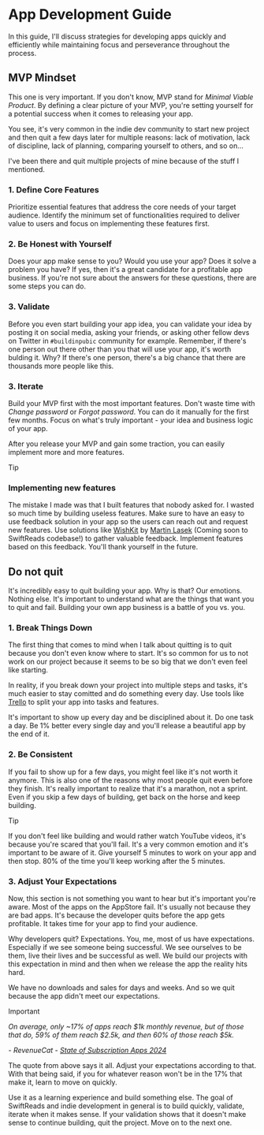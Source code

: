 # App Development Guide

In this guide, I'll discuss strategies for developing apps quickly and efficiently while maintaining focus and perseverance throughout the process.

## MVP Mindset

This one is very important. If you don't know, MVP stand for *Minimal Viable Product*. By defining a clear picture of your MVP, you're setting yourself for a potential success when it comes to releasing your app.

You see, it's very common in the indie dev community to start new project and then quit a few days later for multiple reasons: lack of motivation, lack of discipline, lack of planning, comparing yourself to others, and so on... 

I've been there and quit multiple projects of mine because of the stuff I mentioned.

### 1. Define Core Features
Prioritize essential features that address the core needs of your target audience. Identify the minimum set of functionalities required to deliver value to users and focus on implementing these features first.

### 2. Be Honest with Yourself
Does your app make sense to you? Would you use your app? Does it solve a problem you have? If yes, then it's a great candidate for a profitable app business. If you're not sure about the answers for these questions, there are some steps you can do.

### 3. Validate 
Before you even start building your app idea, you can validate your idea by posting it on social media, asking your friends, or asking other fellow devs on Twitter in `#buildinpubic` community for example. Remember, if there's one person out there other than you that will use your app, it's worth bulding it. Why? If there's one person, there's a big chance that there are thousands more people like this.

### 3. Iterate
Build your MVP first with the most important features. Don't waste time with *Change password* or *Forgot password*. You can do it manually for the first few months. Focus on what's truly important - your idea and business logic of your app.

After you release your MVP and gain some traction, you can easily implement more and more features.

> [!TIP]
> ### Implementing new features
> The mistake I made was that I built features that nobody asked for. I wasted so much time by building useless features. Make sure to have an easy to use feedback solution in your app so the users can reach out and request new features.
> Use solutions like [WishKit](https://www.wishkit.io/) by [Martin Lasek](https://twitter.com/MartinLasek) (Coming soon to SwiftReads codebase!) to gather valuable feedback. Implement features based on this feedback. You'll thank yourself in the future.

## Do not quit

It's incredibly easy to quit building your app. Why is that? Our emotions. Nothing else. It's important to understand what are the things that want you to quit and fail. Building your own app business is a battle of you vs. you.

### 1. Break Things Down
The first thing that comes to mind when I talk about quitting is to quit because you don't even know where to start. It's so common for us to not work on our project because it seems to be so big that we don't even feel like starting.

In reality, if you break down your project into multiple steps and tasks, it's much easier to stay comitted and do something every day. Use tools like [Trello](https://trello.com/) to split your app into tasks and features. 

It's important to show up every day and be disciplined about it. Do one task a day. Be 1% better every single day and you'll release a beautiful app by the end of it.

### 2. Be Consistent
If you fail to show up for a few days, you might feel like it's not worth it anymore. This is also one of the reasons why most people quit even before they finish. It's really important to realize that it's a marathon, not a sprint. Even if you skip a few days of building, get back on the horse and keep building. 

> [!TIP]
> If you don't feel like building and would rather watch YouTube videos, it's because you're scared that you'll fail. It's a very common emotion and it's important to be aware of it. Give yourself 5 minutes to work on your app and then stop. 80% of the time you'll keep working after the 5 minutes.

### 3. Adjust Your Expectations
Now, this section is not something you want to hear but it's important you're aware. Most of the apps on the AppStore fail. It's usually not because they are bad apps. It's because the developer quits before the app gets profitable. It takes time for your app to find your audience. 

Why developers quit? Expectations. You, me, most of us have expectations. Especially if we see someone being successful. We see ourselves to be them, live their lives and be successful as well. We build our projects with this expectation in mind and then when we release the app the reality hits hard. 

We have no downloads and sales for days and weeks. And so we quit because the app didn't meet our expectations. 

> [!IMPORTANT]
> *On average, only ~17% of apps reach $1k monthly revenue, but of those that do, 59% of them reach $2.5k, and then 60% of those reach $5k.*
> 
> *- RevenueCat - [State of Subscription Apps 2024](https://www.revenuecat.com/state-of-subscription-apps-2024/)*

The quote from above says it all. Adjust your expectations according to that. With that being said, if you for whatever reason won't be in the 17% that make it, learn to move on quickly.

Use it as a learning experience and build something else. The goal of SwiftReads and indie development in general is to build quickly, validate, iterate when it makes sense. If your validation shows that it doesn't make sense to continue building, quit the project. Move on to the next one.
